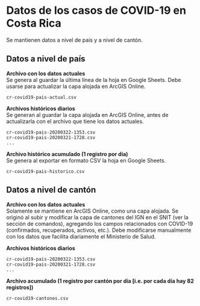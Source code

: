 # Datos de los casos de COVID-19 en Costa Rica
Se mantienen datos a nivel de país y a nivel de cantón.


## Datos a nivel de país
**Archivo con los datos actuales**  
Se genera al guardar la última línea de la hoja en Google Sheets. Debe usarse para actualizar la capa alojada en ArcGIS Online.
```
cr-covid19-pais-actual.csv
```

**Archivos históricos diarios**  
Se generan al guardar la capa alojada en ArcGIS Online, antes de actualizarla con el archivo que tiene los datos actuales.
```
cr-covid19-pais-20200322-1353.csv
cr-covid19-pais-20200321-1728.csv
...
```

**Archivo histórico acumulado (1 registro por día)**  
Se genera al exportar en formato CSV la hoja en Google Sheets.
```
cr-covid19-pais-historico.csv
```

## Datos a nivel de cantón
**Archivo con los datos actuales**  
Solamente se mantiene en ArcGIS Online, como una capa alojada. Se originó al subir y modificar la capa de cantones del IGN en el SNIT (ver la sección de comandos), agregando los campos relacionados con COVID-19 (confirmados, recuperados, activos, etc.). Debe modificarse manualmente con los datos que facilita diariamente el Ministerio de Salud.

**Archivos históricos diarios**
```
cr-covid19-pais-20200322-1353.csv
cr-covid19-pais-20200321-1728.csv
...
```

**Archivo acumulado (1 registro por cantón por día [i.e. por cada día hay 82 registros])**  
```
cr-covid19-cantones.csv
```
